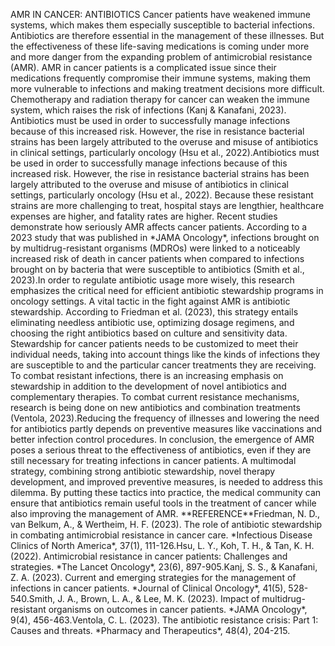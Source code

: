 AMR IN CANCER: ANTIBIOTICS Cancer patients have weakened immune systems, which makes them especially susceptible to bacterial infections. Antibiotics are therefore essential in the management of these illnesses. But the effectiveness of these life-saving medications is coming under more and more danger from the expanding problem of antimicrobial resistance (AMR). AMR in cancer patients is a complicated issue since their medications frequently compromise their immune systems, making them more vulnerable to infections and making treatment decisions more difficult. Chemotherapy and radiation therapy for cancer can weaken the immune system, which raises the risk of infections (Kanj & Kanafani, 2023). Antibiotics must be used in order to successfully manage infections because of this increased risk. However, the rise in resistance bacterial strains has been largely attributed to the overuse and misuse of antibiotics in clinical settings, particularly oncology (Hsu et al., 2022).Antibiotics must be used in order to successfully manage infections because of this increased risk. However, the rise in resistance bacterial strains has been largely attributed to the overuse and misuse of antibiotics in clinical settings, particularly oncology (Hsu et al., 2022). Because these resistant strains are more challenging to treat, hospital stays are lengthier, healthcare expenses are higher, and fatality rates are higher. Recent studies demonstrate how seriously AMR affects cancer patients. According to a 2023 study that was published in \*JAMA Oncology\*, infections brought on by multidrug-resistant organisms (MDROs) were linked to a noticeably increased risk of death in cancer patients when compared to infections brought on by bacteria that were susceptible to antibiotics (Smith et al., 2023).In order to regulate antibiotic usage more wisely, this research emphasizes the critical need for efficient antibiotic stewardship programs in oncology settings. A vital tactic in the fight against AMR is antibiotic stewardship. According to Friedman et al. (2023), this strategy entails eliminating needless antibiotic use, optimizing dosage regimens, and choosing the right antibiotics based on culture and sensitivity data. Stewardship for cancer patients needs to be customized to meet their individual needs, taking into account things like the kinds of infections they are susceptible to and the particular cancer treatments they are receiving. To combat resistant infections, there is an increasing emphasis on stewardship in addition to the development of novel antibiotics and complementary therapies. To combat current resistance mechanisms, research is being done on new antibiotics and combination treatments (Ventola, 2023).Reducing the frequency of illnesses and lowering the need for antibiotics partly depends on preventive measures like vaccinations and better infection control procedures. In conclusion, the emergence of AMR poses a serious threat to the effectiveness of antibiotics, even if they are still necessary for treating infections in cancer patients. A multimodal strategy, combining strong antibiotic stewardship, novel therapy development, and improved preventive measures, is needed to address this dilemma. By putting these tactics into practice, the medical community can ensure that antibiotics remain useful tools in the treatment of cancer while also improving the management of AMR. \*\*REFERENCE\*\*Friedman, N. D., van Belkum, A., & Wertheim, H. F. (2023). The role of antibiotic stewardship in combating antimicrobial resistance in cancer care. \*Infectious Disease Clinics of North America\*, 37(1), 111-126.Hsu, L. Y., Koh, T. H., & Tan, K. H. (2022). Antimicrobial resistance in cancer patients: Challenges and strategies. \*The Lancet Oncology\*, 23(6), 897-905.Kanj, S. S., & Kanafani, Z. A. (2023). Current and emerging strategies for the management of infections in cancer patients. \*Journal of Clinical Oncology\*, 41(5), 528-540.Smith, J. A., Brown, L. A., & Lee, M. K. (2023). Impact of multidrug-resistant organisms on outcomes in cancer patients. \*JAMA Oncology\*, 9(4), 456-463.Ventola, C. L. (2023). The antibiotic resistance crisis: Part 1: Causes and threats. \*Pharmacy and Therapeutics\*, 48(4), 204-215.
